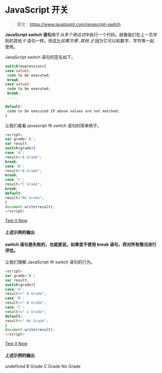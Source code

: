 # JavaScript 开关

> 原文：<https://www.javatpoint.com/javascript-switch>

**JavaScript switch 语句**用于*从多个表达式*中执行一个代码。就像我们在上一页学到的其他 if 语句一样。但这比*如果方便..其他..if* 因为它可以和数字、字符等一起使用。

JavaScript switch 语句的签名如下。

```js
switch(expression){
case value1:
 code to be executed;
 break;
case value2:
 code to be executed;
 break;
......

default: 
 code to be executed if above values are not matched;
}

```

让我们看看 javascript 中 switch 语句的简单例子。

```js
<script>
var grade='B';
var result;
switch(grade){
case 'A':
result="A Grade";
break;
case 'B':
result="B Grade";
break;
case 'C':
result="C Grade";
break;
default:
result="No Grade";
}
document.write(result);
</script>

```

[Test it Now](https://www.javatpoint.com/oprweb/test.jsp?filename=jsswitch)

#### 上述示例的输出

#### switch 语句是失败的，也就是说，如果您不使用 break 语句，将对所有情况进行评估。

让我们理解 JavaScript 中 switch 语句的行为。

```js
<script>
var grade='B';
var result;
switch(grade){
case 'A':
result+=" A Grade";
case 'B':
result+=" B Grade";
case 'C':
result+=" C Grade";
default:
result+=" No Grade";
}
document.write(result);
</script>

```

[Test it Now](https://www.javatpoint.com/oprweb/test.jsp?filename=jsswitch2)

#### 上述示例的输出

undefined B Grade C Grade No Grade